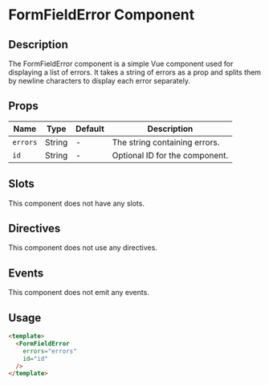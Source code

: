 # FormFieldError Component

## Description

The FormFieldError component is a simple Vue component used for displaying a list of errors.
It takes a string of errors as a prop and splits them by newline characters to display each error separately.

## Props

| Name | Type | Default | Description |
| ---- | ---- | ------- | ----------- |
| `errors` | String | - | The string containing errors. |
| `id` | String | - | Optional ID for the component. |

## Slots

This component does not have any slots.

## Directives

This component does not use any directives.

## Events

This component does not emit any events.

## Usage

```html
<template>
  <FormFieldError
    errors="errors"
    id="id"
  />
</template>
```
